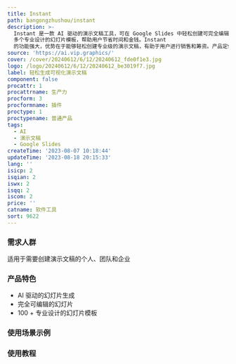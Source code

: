 ```yaml
---
title: Instant
path: bangongzhushou/instant
description: >-
  Instant 是一款 AI 驱动的演示文稿工具，可在 Google Slides 中轻松创建可完全编辑、视觉吸引力强的幻灯片。它拥有 100
  多个专业设计的幻灯片模板，帮助用户节省时间和金钱。Instant
  的功能强大，优势在于能够轻松创建专业级的演示文稿，有助于用户进行销售和筹资。产品定价根据具体使用情况而定。
source: 'https://ai.vip.graphics/'
cover: /cover/20240612/6/12/20240612_fde0f1e3.jpg
logo: /logo/20240612/6/12/20240612_be3019f7.jpg
label: 轻松生成可视化演示文稿
component: false
procattr: 1
procattrname: 生产力
procform: 3
procformname: 插件
proctype: 1
proctypename: 普通产品
tags:
  - AI
  - 演示文稿
  - Google Slides
createTime: '2023-08-07 10:18:44'
updateTime: '2023-08-18 20:15:33'
lang: ''
isicp: 2
isqian: 2
iswx: 2
isqq: 2
iscom: 2
price: ''
catname: 软件工具
sort: 9622
---
```




### 需求人群
适用于需要创建演示文稿的个人、团队和企业

### 产品特色
- AI 驱动的幻灯片生成
- 完全可编辑的幻灯片
- 100 + 专业设计的幻灯片模板

### 使用场景示例


### 使用教程


  
